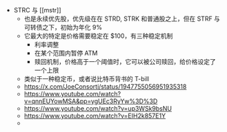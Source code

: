 - STRC 与 [[mstr]]
	- 也是永续优先股，优先级在在 STRD, STRK 和普通股之上，但在 STRF 与可转债之下，初始为年化 9%
	- 它最大的特定是价格需要稳定在 $100，有三种稳定机制
		- 利率调整
		- 在某个范围内暂停 ATM
		- 赎回机制，价格高于一个阈值时，它可以被公司赎回，给价格设定了一个上限
	- 类似于一种稳定币，或者说比特币背书的 T-bill
	- https://x.com/JoeConsorti/status/1947755056951935318
	- https://www.youtube.com/watch?v=qnnEUYowMSA&pp=ygUEc3RyYw%3D%3D
	- https://www.youtube.com/watch?v=up3WSk9bsNU
	- https://www.youtube.com/watch?v=EIH2k857E1Y
	-